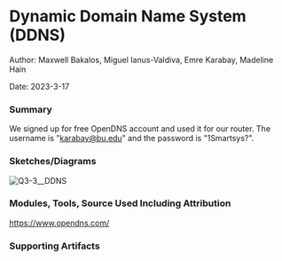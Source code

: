 #  Dynamic Domain Name System (DDNS)

Author: Maxwell Bakalos, Miguel Ianus-Valdiva, Emre Karabay, Madeline Hain

Date: 2023-3-17


### Summary
We signed up for free OpenDNS account and used it for our router. The username is "karabay@bu.edu" and the password is "1Smartsys?".

### Sketches/Diagrams
![Q3-3__DDNS](https://user-images.githubusercontent.com/114166327/225970225-8e037a54-78c3-4d6a-9c7d-67fddd8ece72.JPG)



### Modules, Tools, Source Used Including Attribution
https://www.opendns.com/

### Supporting Artifacts


